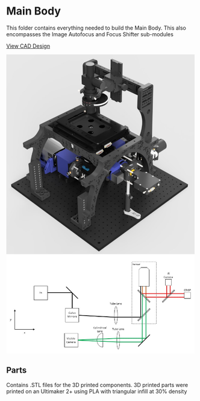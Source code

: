 # Main Body

This folder contains everything needed to build the Main Body. This also encompasses the Image Autofocus and Focus Shifter sub-modules

<a href="https://a360.co/3p1nkNR">View CAD Design</a>

<img src="../Images/Microscope-body.jpg" width="500">
<img src="../Images/Line_MainBody.jpg" width="500">

## Parts

Contains .STL files for the 3D printed components. 3D printed parts were printed on an Ultimaker 2+ using PLA with triangular infill at 30% density
